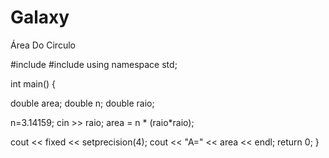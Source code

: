# Galaxy
Área Do Circulo 

#include <iostream>
#include <iomanip> 
using namespace std;
 
int main() {
 
  double area;
  double n;
  double raio;
 
  n=3.14159;
  cin >> raio;
  area = n * (raio*raio);
  
  cout << fixed << setprecision(4);
  cout << "A=" << area << endl;
    return 0;
}
